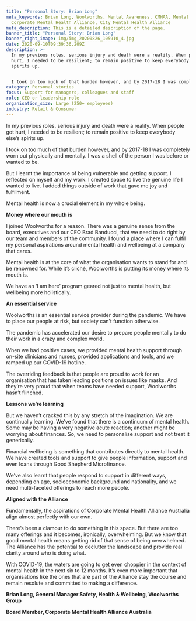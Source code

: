 ```yaml
---
title: "Personal Story: Brian Long"
meta_keywords: Brian Long, Woolworths, Mental Awareness, CMHAA, Mental Health,
  Corporate Mental Health Alliance, City Mental Health Alliance
meta_description: This is a detailed description of the page.
banner_title: "Personal Story: Brian Long"
banner_right_image: img/img_20200826_105910_4.jpg
date: 2020-09-10T09:39:36.209Z
description: >-
  In my previous roles, serious injury and death were a reality. When people got
  hurt, I needed to be resilient; to remain positive to keep everybody else’s
  spirits up.


  I took on too much of that burden however, and by 2017-18 I was completely worn out physically and mentally. I was a shell of the person I was before or wanted to be.
category: Personal stories
focus: Support for managers, colleagues and staff
role: CEO or leadership role
organisation_size: Large (250+ employees)
industry: Retail & Consumer
---
```

In my previous roles, serious injury and death were a reality. When people got hurt, I needed to be resilient; to remain positive to keep everybody else’s spirits up.

I took on too much of that burden however, and by 2017-18 I was completely worn out physically and mentally. I was a shell of the person I was before or wanted to be.

But I learnt the importance of being vulnerable and getting support. I reflected on myself and my work. I created space to live the genuine life I wanted to live. I added things outside of work that gave me joy and fulfilment.

Mental health is now a crucial element in my whole being.

**Money where our mouth is**

I joined Woolworths for a reason. There was a genuine sense from the board, executives and our CEO Brad Banducci, that we need to do right by our team and members of the community. I found a place where I can fulfil my personal aspirations around mental health and wellbeing at a company that cares.

Mental health is at the core of what the organisation wants to stand for and be renowned for. While it’s cliché, Woolworths is putting its money where its mouth is.

We have an ‘I am here’ program geared not just to mental health, but wellbeing more holistically.

**An essential service**

Woolworths is an essential service provider during the pandemic. We have to place our people at risk, but society can’t function otherwise.

The pandemic has accelerated our desire to prepare people mentally to do their work in a crazy and complex world.

When we had positive cases, we provided mental health support through on-site clinicians and nurses, provided applications and tools, and we ramped up our COVID-19 hotline.

The overriding feedback is that people are proud to work for an organisation that has taken leading positions on issues like masks. And they’re very proud that when teams have needed support, Woolworths hasn’t flinched.

**Lessons we’re learning**

But we haven’t cracked this by any stretch of the imagination. We are continually learning. We’ve found that there is a continuum of mental health. Some may be having a very negative acute reaction; another might be worrying about finances. So, we need to personalise support and not treat it generically.

Financial wellbeing is something that contributes directly to mental health. We have created tools and support to give people information, support and even loans through Good Shepherd Microfinance.

We’ve also learnt that people respond to support in different ways, depending on age, socioeconomic background and nationality, and we need multi-faceted offerings to reach more people.

**Aligned with the Alliance**

Fundamentally, the aspirations of Corporate Mental Health Alliance Australia align almost perfectly with our own.

There’s been a clamour to do something in this space. But there are too many offerings and it becomes, ironically, overwhelming. But we know that good mental health means getting rid of that sense of being overwhelmed. The Alliance has the potential to declutter the landscape and provide real clarity around who is doing what.

With COVID-19, the waters are going to get even choppier in the context of mental health in the next six to 12 months. It’s even more important that organisations like the ones that are part of the Alliance stay the course and remain resolute and committed to making a difference.

**Brian Long, General Manager Safety, Health & Wellbeing, Woolworths Group**

**Board Member, Corporate Mental Health Alliance Australia**